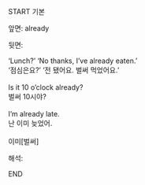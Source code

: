 START
기본

앞면:
already


뒷면:
<div>‘Lunch?’ ‘No thanks, I’ve already eaten.’ </div><div>‘점심은요?’ ‘전 됐어요. 벌써 먹었어요.’</div><div><br></div><div><div>Is it 10 o’clock already? </div><div>벌써 10시야?</div></div><div><br></div><div><div>I’m already late. </div><div>난 이미 늦었어.</div></div><div><br></div><div>이미[벌써]</div>


해석:
<!--ID: 1746614453411-->
END
